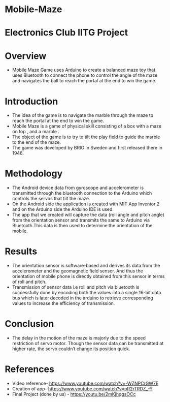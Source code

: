 # Mobile-Maze

# Electronics Club IITG Project

# Overview 
- Mobile Maze Game uses Arduino to create a balanced maze toy that uses Bluetooth to connect the phone to control the angle of the maze and navigates the ball to reach the portal at the end to win the game.

# Introduction 
- The idea of the game is to navigate the marble through the maze to reach the portal at the end to win the game. 
- Mobile Maze is a game of physical skill consisting of a box with a maze on top , and a marble . 
- The object of the game is to try to tilt the play field to guide the marble to the end of the maze. 
- The game was developed by BRIO in Sweden and first released there in 1946.

# Methodology
- The Android device data from gyroscope and accelerometer  is transmitted  through the bluetooth connection to the Arduino which controls the servos that tilt the maze. 
- On the Android side the application is created with MIT App Inventor 2 and on the Arduino side the Arduino IDE is used. 
- The app that we created will capture the data (roll angle and pitch angle) from the orientation sensor and transmits the same to Arduino via Bluetooth.This data is then used to determine the orientation of the mobile.

# Results
- The orientation sensor is software-based and derives its data from the accelerometer and the geomagnetic field sensor. And thus the orientation of mobile phone is directly obtained from this sensor in terms of roll and pitch.
- Transmission of sensor data i.e roll and pitch via bluetooth is successfully done by encoding both the values into a single 16-bit data bus which is later decoded in the arduino to retrieve corresponding values to increase the efficiency of transmission.

# Conclusion 
- The delay in the motion of the maze is majorly due to the speed restriction of servo motor. Though the sensor data can be transmitted at higher rate, the servo couldn’t change its position quick.

# References
- Video reference- https://www.youtube.com/watch?v=-WZNPCrGW7E 
- Creation of app- https://www.youtube.com/watch?v=pR2rTRDZ_-Y 
- Final Project (done by us) - https://youtu.be/2mKjhqgsOCc 

  



